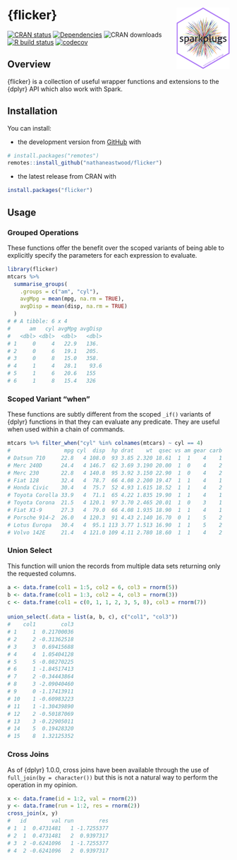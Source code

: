 <!-- README.md is generated from README.Rmd. Please edit that file -->

{flicker} <a href='https://nathaneastwood.github.io/flicker/'><img src='man/figures/logo.png' align="right" height="139" /></a>
===============================================================================================================================

[![CRAN
status](https://www.r-pkg.org/badges/version/flicker)](https://cran.r-project.org/package=flicker)
[![Dependencies](https://tinyverse.netlify.com/badge/flicker)](https://cran.r-project.org/package=flicker)
![CRAN downloads](https://cranlogs.r-pkg.org/badges/flicker) [![R build
status](https://github.com/nathaneastwood/flicker/workflows/R-CMD-check/badge.svg)](https://github.com/nathaneastwood/flicker/actions?workflow=R-CMD-check)
[![codecov](https://codecov.io/gh/nathaneastwood/flicker/branch/master/graph/badge.svg?token=4BAJ9EB25K)](https://codecov.io/gh/nathaneastwood/flicker)

Overview
--------

{flicker} is a collection of useful wrapper functions and extensions to
the {dplyr} API which also work with Spark.

Installation
------------

You can install:

-   the development version from
    [GitHub](https://github.com/nathaneastwood/flicker) with

``` r
# install.packages("remotes")
remotes::install_github("nathaneastwood/flicker")
```

-   the latest release from CRAN with

``` r
install.packages("flicker")
```

Usage
-----

### Grouped Operations

These functions offer the benefit over the scoped variants of being able
to explicitly specify the parameters for each expression to evaluate.

``` r
library(flicker)
mtcars %>%
  summarise_groups(
    .groups = c("am", "cyl"),
    avgMpg = mean(mpg, na.rm = TRUE),
    avgDisp = mean(disp, na.rm = TRUE)
  )
# # A tibble: 6 x 4
#      am   cyl avgMpg avgDisp
#   <dbl> <dbl>  <dbl>   <dbl>
# 1     0     4   22.9   136. 
# 2     0     6   19.1   205. 
# 3     0     8   15.0   358. 
# 4     1     4   28.1    93.6
# 5     1     6   20.6   155  
# 6     1     8   15.4   326
```

### Scoped Variant “when”

These functions are subtly different from the scoped `_if()` variants of
{dplyr} functions in that they can evaluate any predicate. They are
useful when used within a chain of commands.

``` r
mtcars %>% filter_when("cyl" %in% colnames(mtcars) ~ cyl == 4)
#                 mpg cyl  disp  hp drat    wt  qsec vs am gear carb
# Datsun 710     22.8   4 108.0  93 3.85 2.320 18.61  1  1    4    1
# Merc 240D      24.4   4 146.7  62 3.69 3.190 20.00  1  0    4    2
# Merc 230       22.8   4 140.8  95 3.92 3.150 22.90  1  0    4    2
# Fiat 128       32.4   4  78.7  66 4.08 2.200 19.47  1  1    4    1
# Honda Civic    30.4   4  75.7  52 4.93 1.615 18.52  1  1    4    2
# Toyota Corolla 33.9   4  71.1  65 4.22 1.835 19.90  1  1    4    1
# Toyota Corona  21.5   4 120.1  97 3.70 2.465 20.01  1  0    3    1
# Fiat X1-9      27.3   4  79.0  66 4.08 1.935 18.90  1  1    4    1
# Porsche 914-2  26.0   4 120.3  91 4.43 2.140 16.70  0  1    5    2
# Lotus Europa   30.4   4  95.1 113 3.77 1.513 16.90  1  1    5    2
# Volvo 142E     21.4   4 121.0 109 4.11 2.780 18.60  1  1    4    2
```

### Union Select

This function will union the records from multiple data sets returning
only the requested columns.

``` r
a <- data.frame(col1 = 1:5, col2 = 6, col3 = rnorm(5))
b <- data.frame(col1 = 1:3, col2 = 4, col3 = rnorm(3))
c <- data.frame(col1 = c(0, 1, 1, 2, 3, 5, 8), col3 = rnorm(7))

union_select(.data = list(a, b, c), c("col1", "col3"))
#    col1        col3
# 1     1  0.21700036
# 2     2 -0.31362518
# 3     3  0.69415688
# 4     4  1.05404128
# 5     5 -0.08270225
# 6     1 -1.84517413
# 7     2 -0.34443864
# 8     3 -2.09040460
# 9     0 -1.17413911
# 10    1 -0.60983223
# 11    1 -1.30439890
# 12    2 -0.50187069
# 13    3 -0.22905011
# 14    5  0.19428320
# 15    8  1.32125352
```

### Cross Joins

As of {dplyr} 1.0.0, cross joins have been available through the use of
`full_join(by = character())` but this is not a natural way to perform
the operation in my opinion.

``` r
x <- data.frame(id = 1:2, val = rnorm(2))
y <- data.frame(run = 1:2, res = rnorm(2))
cross_join(x, y)
#   id        val run        res
# 1  1  0.4731481   1 -1.7255377
# 2  1  0.4731481   2  0.9397317
# 3  2 -0.6241096   1 -1.7255377
# 4  2 -0.6241096   2  0.9397317
```
